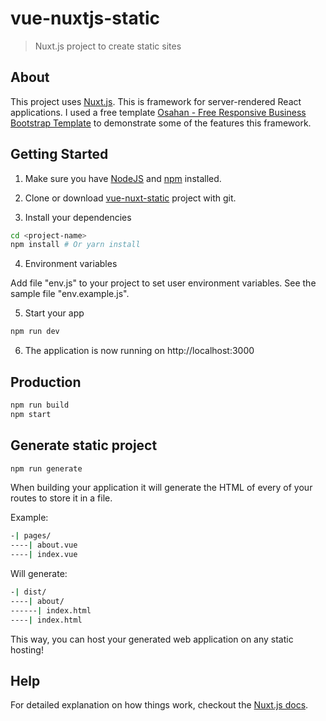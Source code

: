 # vue-nuxtjs-static

> Nuxt.js project to create static sites

## About

This project uses [Nuxt.js](http://feathersjs.com). This is framework for server-rendered React applications.
I used a free template [Osahan - Free Responsive Business Bootstrap Template](https://graygrids.com/item/osahan-free-responsive-business-bootstrap-template/)
to demonstrate some of the features this framework.

## Getting Started

1. Make sure you have [NodeJS](https://nodejs.org/) and [npm](https://www.npmjs.com/) installed.

2. Clone or download [vue-nuxt-static](https://github.com/bsa-git/vue-nuxt-static) project with git.

3. Install your dependencies

```bash
cd <project-name>
npm install # Or yarn install
```

4. Environment variables

Add file "env.js" to your project to set user environment variables. See the sample file "env.example.js".

5. Start your app

```bash
npm run dev
```

6. The application is now running on http://localhost:3000

## Production

```bash
npm run build
npm start
```

## Generate static project

```bash
npm run generate
```

When building your application it will generate the HTML of every of your routes to store it in a file.

Example:

```bash
-| pages/
----| about.vue
----| index.vue
```

Will generate:

```bash
-| dist/
----| about/
------| index.html
----| index.html
```

This way, you can host your generated web application on any static hosting!

## Help

For detailed explanation on how things work, checkout the [Nuxt.js docs](https://github.com/nuxt/nuxt.js).